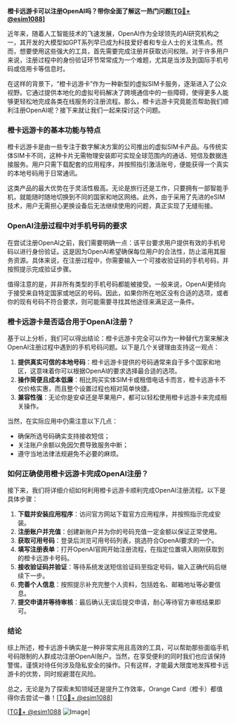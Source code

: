 **橙卡远游卡可以注册OpenAI吗？带你全面了解这一热门问题[[TG💪+ @esim1088](https://t.me/s/esim1088)]**

近年来，随着人工智能技术的飞速发展，OpenAI作为全球领先的AI研究机构之一，其开发的大模型如GPT系列早已成为科技爱好者和专业人士的关注焦点。然而，想要使用这些强大的工具，首先需要完成注册并获取访问权限。对于许多用户来说，注册过程中的身份验证环节常常成为一个难题，尤其是当涉及到国际手机号码或信用卡等信息时。

在这样的背景下，“橙卡远游卡”作为一种新型的虚拟SIM卡服务，逐渐进入了公众视野。它通过提供本地化的虚拟号码解决了跨境通信中的一些障碍，使得更多人能够更轻松地完成各类在线服务的注册流程。那么，橙卡远游卡究竟能否帮助我们顺利注册OpenAI呢？接下来就让我们一起来探讨这个问题。

### 橙卡远游卡的基本功能与特点

橙卡远游卡是由一些专注于数字解决方案的公司推出的虚拟SIM卡产品。与传统实体SIM卡不同，这种卡片无需物理安装即可实现全球范围内的通话、短信及数据连接服务。用户只需下载配套的应用程序，并按照指引激活账号，便能获得一个真实的本地号码用于日常通讯。

这类产品的最大优势在于灵活性极高。无论是旅行还是工作，只要拥有一部智能手机，就能随时随地切换到不同的国家和地区网络。此外，由于采用了先进的eSIM技术，用户无需担心更换设备后无法继续使用的问题，真正实现了无缝衔接。

### OpenAI注册过程中对手机号码的要求

在尝试注册OpenAI之前，我们需要明确一点：该平台要求用户提供有效的手机号码以进行身份验证。这是因为OpenAI希望确保每位用户的合法性，防止滥用其服务资源。具体来说，在注册过程中，你需要输入一个可接收验证码的手机号码，并按照提示完成验证步骤。

值得注意的是，并非所有类型的手机号码都能被接受。一般来说，OpenAI更倾向于接受来自特定国家或地区的号码。因此，如果你所在地区没有合适的选项，或者你的现有号码不符合要求，则可能需要寻找其他途径来满足这一条件。

### 橙卡远游卡是否适合用于OpenAI注册？

基于以上分析，我们可以得出结论：橙卡远游卡完全可以作为一种替代方案来解决OpenAI注册过程中遇到的手机号码问题。以下是几个关键理由支持这一观点：

1. **提供真实可信的本地号码**：橙卡远游卡提供的号码通常来自于多个国家和地区，这意味着你可以根据OpenAI的要求选择最合适的选项。
2. **操作简便且成本低廉**：相比购买实体SIM卡或租借电话卡而言，橙卡远游卡不仅价格实惠，而且整个设置过程也相对简单快捷。
3. **兼容性强**：无论你是安卓还是苹果用户，都可以轻松使用橙卡远游卡来完成相关操作。

当然，在实际应用中仍需注意以下几点：
- 确保所选号码确实支持接收短信；
- 关注账户余额以免因欠费导致服务中断；
- 遵守当地法律法规避免不必要的麻烦。

### 如何正确使用橙卡远游卡完成OpenAI注册？

接下来，我们将详细介绍如何利用橙卡远游卡顺利完成OpenAI注册流程。以下是具体步骤：

1. **下载并安装应用程序**：访问官方网站下载官方应用程序，并按照指示完成安装。
2. **注册账户并充值**：创建新账户并为你的号码充值一定金额以保证正常使用。
3. **获取可用号码**：登录后浏览可用号码列表，挑选符合OpenAI要求的一个。
4. **填写注册表单**：打开OpenAI官网开始注册流程，在指定位置填入刚刚获取到的橙卡远游卡号码。
5. **接收验证码并验证**：等待系统发送短信验证码至指定号码，输入正确代码后继续下一步。
6. **完善个人信息**：按照提示补充完整个人资料，包括姓名、邮箱地址等必要信息。
7. **提交申请并等待审核**：最后确认无误后提交申请，耐心等待官方审核结果即可。

### 结论

综上所述，橙卡远游卡确实是一种非常实用且高效的工具，可以帮助那些面临手机号码限制的人群成功注册OpenAI账户。当然，在享受便利的同时我们也应该保持警惕，谨慎对待任何涉及隐私安全的操作。只有这样，才能最大限度地发挥橙卡远游卡的优势，同时规避潜在风险。

总之，无论是为了探索未知领域还是提升工作效率，Orange Card（橙卡）都值得你去尝试一番！[[TG💪+ @esim1088](https://t.me/s/esim1088)]

[[TG💪+ @esim1088](https://t.me/s/esim1088) ![Image](https://i.postimg.cc/4NQfJmqS/Snipaste-2025-05-13-00-14-12.png)]